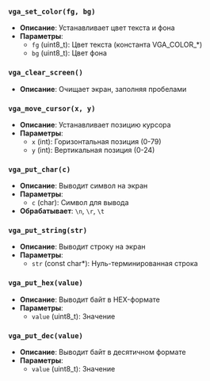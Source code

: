 ### `vga_set_color(fg, bg)`
- **Описание**: Устанавливает цвет текста и фона
- **Параметры**:
  - `fg` (uint8_t): Цвет текста (константа VGA_COLOR_*)
  - `bg` (uint8_t): Цвет фона

### `vga_clear_screen()`
- **Описание**: Очищает экран, заполняя пробелами

### `vga_move_cursor(x, y)`
- **Описание**: Устанавливает позицию курсора
- **Параметры**:
  - `x` (int): Горизонтальная позиция (0-79)
  - `y` (int): Вертикальная позиция (0-24)

### `vga_put_char(c)`
- **Описание**: Выводит символ на экран
- **Параметры**:
  - `c` (char): Символ для вывода
- **Обрабатывает**: `\n`, `\r`, `\t`

### `vga_put_string(str)`
- **Описание**: Выводит строку на экран
- **Параметры**:
  - `str` (const char*): Нуль-терминированная строка

### `vga_put_hex(value)`
- **Описание**: Выводит байт в HEX-формате
- **Параметры**:
  - `value` (uint8_t): Значение

### `vga_put_dec(value)`
- **Описание**: Выводит байт в десятичном формате
- **Параметры**:
  - `value` (uint8_t): Значение
